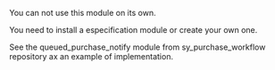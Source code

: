 You can not use this module on its own. 

You need to install a especification module or create your own one.

See the queued_purchase_notify module from sy_purchase_workflow repository ax an example of implementation.
